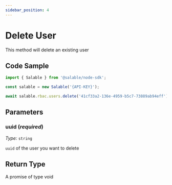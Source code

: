 ```yaml
---
sidebar_position: 4
---
```


# Delete User

This method will delete an existing user

## Code Sample

```typescript
import { Salable } from '@salable/node-sdk';

const salable = new Salable('{API-KEY}');

await salable.rbac.users.delete('41cf33a2-136e-4959-b5c7-73889ab94eff');
```

## Parameters

### uuid (_required_)

_Type:_ `string`

`uuid` of the user you want to delete

## Return Type

A promise of type void
